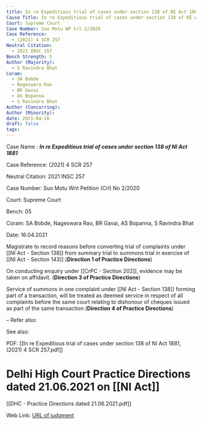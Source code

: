 ```yaml
---
title: In re Expeditious trial of cases under section 138 of NI Act 1881
Cause Title: In re Expeditious trial of cases under section 138 of NI Act 1881
Court: Supreme Court
Case Number: Suo Motu WP Crl 2/2020
Case Reference:
  - (2021) 4 SCR 257
Neutral Citation:
  - 2021 INSC 257
Bench Strength: 5
Author (Majority):
  - S Ravindra Bhat
Coram:
  - SA Bobde
  - Nageswara Rao
  - BR Gavai
  - AS Bopanna
  - S Ravindra Bhat
Author (Concurring): 
Author (Minority): 
date: 2021-04-16
draft: false
tags:
---
```

Case Name : ***In re Expeditious trial of cases under section 138 of NI Act 1881***

Case Reference: (2021) 4 SCR 257

Neutral Citation: 2021 INSC 257

Case Number: Suo Motu Writ Petition (Crl) No 2/2020

Court: Supreme Court

Bench: 05

Coram: SA Bobde, Nageswara Rao, BR Gavai, AS Bopanna, S Ravindra Bhat

Date: 16.04.2021

Magistrate to record reasons before converting trial of complaints under [[NI Act - Section 138]] from summary trial to summons trial in exercise of [[NI Act - Section 143]] (**Direction 1 of Practice Directions**)

On conducting enquiry under [[CrPC - Section 202]], evidence may be taken on affidavit. (**Direction 3 of Practice Directions**)

Service of summons in one complaint under [[NI Act - Section 138]] forming part of a transaction, will be treated as deemed service in respect of all complaints before the same court relating to dishonour of cheques issued as part of the same transaction (**Direction 4 of Practice Directions**)

–
Refer also:

See also:

PDF: [[In re Expeditious trial of cases under section 138 of NI Act 1881, (2021) 4 SCR 257.pdf]]
# Delhi High Court Practice Directions dated 21.06.2021 on [[NI Act]]

[[DHC - Practice Directions dated 21.06.2021.pdf]]

Web Link: <a href="/All judgments/In re Expeditious trial of cases under section 138 of NI Act 1881, (2021) 4 SCR 257.pdf" target="_blank">URL of judgment</a>